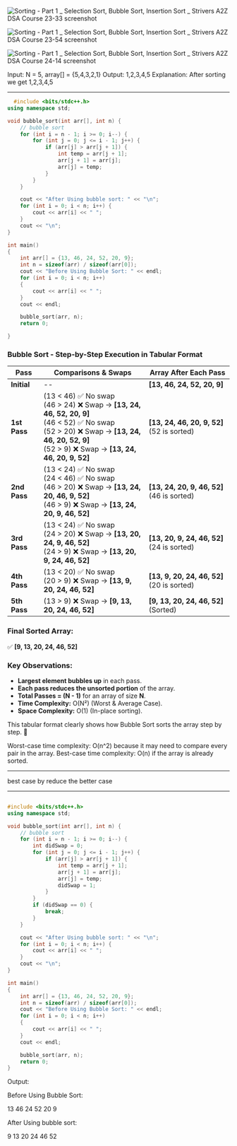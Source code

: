 
![Sorting - Part 1 _ Selection Sort, Bubble Sort, Insertion Sort _ Strivers A2Z DSA Course 23-33 screenshot](https://github.com/user-attachments/assets/8e8e4de1-5f84-4580-ace4-f617f86cdef8)

![Sorting - Part 1 _ Selection Sort, Bubble Sort, Insertion Sort _ Strivers A2Z DSA Course 23-54 screenshot](https://github.com/user-attachments/assets/e827c6a9-58c9-4cf9-86bd-88dd86018dc2)

![Sorting - Part 1 _ Selection Sort, Bubble Sort, Insertion Sort _ Strivers A2Z DSA Course 24-14 screenshot](https://github.com/user-attachments/assets/93ff4a53-e1ce-48c8-931b-2fc0cf80d83e)



Input: N = 5, array[] = {5,4,3,2,1}
Output: 1,2,3,4,5
Explanation: After sorting we get 1,2,3,4,5


---

```cpp
  #include <bits/stdc++.h>
using namespace std;

void bubble_sort(int arr[], int n) {
    // bubble sort
    for (int i = n - 1; i >= 0; i--) {
        for (int j = 0; j <= i - 1; j++) {
            if (arr[j] > arr[j + 1]) {
                int temp = arr[j + 1];
                arr[j + 1] = arr[j];
                arr[j] = temp;
            }
        }
    }

    cout << "After Using bubble sort: " << "\n";
    for (int i = 0; i < n; i++) {
        cout << arr[i] << " ";
    }
    cout << "\n";
}

int main()
{
    int arr[] = {13, 46, 24, 52, 20, 9};
    int n = sizeof(arr) / sizeof(arr[0]);
    cout << "Before Using Bubble Sort: " << endl;
    for (int i = 0; i < n; i++)
    {
        cout << arr[i] << " ";
    }
    cout << endl;

    bubble_sort(arr, n);
    return 0;

}

```
### **Bubble Sort - Step-by-Step Execution in Tabular Format**  

| **Pass** | **Comparisons & Swaps** | **Array After Each Pass** |
|----------|------------------------|---------------------------|
| **Initial** | -- | **[13, 46, 24, 52, 20, 9]** |
| **1st Pass** | (13 < 46) ✅ No swap <br> (46 > 24) ❌ Swap → **[13, 24, 46, 52, 20, 9]** <br> (46 < 52) ✅ No swap <br> (52 > 20) ❌ Swap → **[13, 24, 46, 20, 52, 9]** <br> (52 > 9) ❌ Swap → **[13, 24, 46, 20, 9, 52]** | **[13, 24, 46, 20, 9, 52]** (52 is sorted) |
| **2nd Pass** | (13 < 24) ✅ No swap <br> (24 < 46) ✅ No swap <br> (46 > 20) ❌ Swap → **[13, 24, 20, 46, 9, 52]** <br> (46 > 9) ❌ Swap → **[13, 24, 20, 9, 46, 52]** | **[13, 24, 20, 9, 46, 52]** (46 is sorted) |
| **3rd Pass** | (13 < 24) ✅ No swap <br> (24 > 20) ❌ Swap → **[13, 20, 24, 9, 46, 52]** <br> (24 > 9) ❌ Swap → **[13, 20, 9, 24, 46, 52]** | **[13, 20, 9, 24, 46, 52]** (24 is sorted) |
| **4th Pass** | (13 < 20) ✅ No swap <br> (20 > 9) ❌ Swap → **[13, 9, 20, 24, 46, 52]** | **[13, 9, 20, 24, 46, 52]** (20 is sorted) |
| **5th Pass** | (13 > 9) ❌ Swap → **[9, 13, 20, 24, 46, 52]** | **[9, 13, 20, 24, 46, 52]** (Sorted) |

### **Final Sorted Array:**  
✅ **[9, 13, 20, 24, 46, 52]**  

### **Key Observations:**  
- **Largest element bubbles up** in each pass.
- **Each pass reduces the unsorted portion** of the array.
- **Total Passes = (N - 1)** for an array of size **N**.
- **Time Complexity:** O(N²) (Worst & Average Case).  
- **Space Complexity:** O(1) (In-place sorting).  

This tabular format clearly shows how Bubble Sort sorts the array step by step. 🚀

Worst-case time complexity: O(n^2) because it may need to compare every pair in the array.
Best-case time complexity: O(n) if the array is already sorted.



---



best case by reduce the better case

---

```cpp

#include <bits/stdc++.h>
using namespace std;

void bubble_sort(int arr[], int n) {
    // bubble sort
    for (int i = n - 1; i >= 0; i--) {
        int didSwap = 0;
        for (int j = 0; j <= i - 1; j++) {
            if (arr[j] > arr[j + 1]) {
                int temp = arr[j + 1];
                arr[j + 1] = arr[j];
                arr[j] = temp;
                didSwap = 1;
            }
        }
        if (didSwap == 0) {
            break;
        }
    }

    cout << "After Using bubble sort: " << "\n";
    for (int i = 0; i < n; i++) {
        cout << arr[i] << " ";
    }
    cout << "\n";
}

int main()
{
    int arr[] = {13, 46, 24, 52, 20, 9};
    int n = sizeof(arr) / sizeof(arr[0]);
    cout << "Before Using Bubble Sort: " << endl;
    for (int i = 0; i < n; i++)
    {
        cout << arr[i] << " ";
    }
    cout << endl;

    bubble_sort(arr, n);
    return 0;
}

```
Output: 

Before Using Bubble Sort:

13 46 24 52 20 9

After Using bubble sort:

9 13 20 24 46 52

